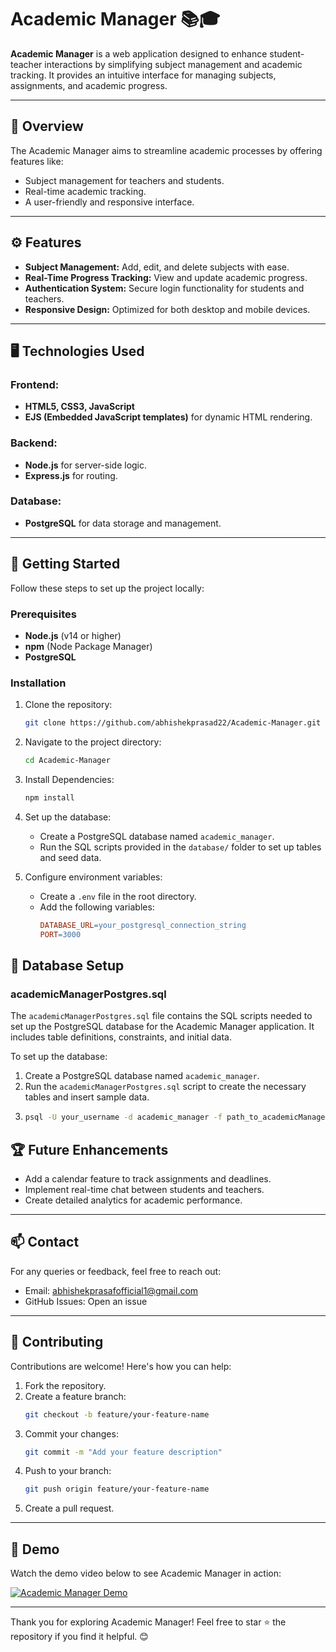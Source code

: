 # Academic Manager 📚🎓

**Academic Manager** is a web application designed to enhance student-teacher interactions by simplifying subject management and academic tracking. It provides an intuitive interface for managing subjects, assignments, and academic progress.

---

## 📖 Overview

The Academic Manager aims to streamline academic processes by offering features like:
- Subject management for teachers and students.
- Real-time academic tracking.
- A user-friendly and responsive interface.

---

## ⚙️ Features

- **Subject Management:** Add, edit, and delete subjects with ease.
- **Real-Time Progress Tracking:** View and update academic progress.
- **Authentication System:** Secure login functionality for students and teachers.
- **Responsive Design:** Optimized for both desktop and mobile devices.

---

## 🖥️ Technologies Used

### Frontend:
- **HTML5, CSS3, JavaScript**
- **EJS (Embedded JavaScript templates)** for dynamic HTML rendering.

### Backend:
- **Node.js** for server-side logic.
- **Express.js** for routing.

### Database:
- **PostgreSQL** for data storage and management.

---

## 🚀 Getting Started

Follow these steps to set up the project locally:

### Prerequisites
- **Node.js** (v14 or higher)
- **npm** (Node Package Manager)
- **PostgreSQL**

### Installation

1. Clone the repository:
    ```bash
    git clone https://github.com/abhishekprasad22/Academic-Manager.git
    ```

2. Navigate to the project directory:
    ```bash
    cd Academic-Manager
    ```

3. Install Dependencies:
    ```bash
    npm install
    ```

4. Set up the database:
    - Create a PostgreSQL database named `academic_manager`.
    - Run the SQL scripts provided in the `database/` folder to set up tables and seed data.

5. Configure environment variables:
    - Create a `.env` file in the root directory.
    - Add the following variables:
        ```makefile
        DATABASE_URL=your_postgresql_connection_string
        PORT=3000
        ```

## 📂 Database Setup

### academicManagerPostgres.sql
The `academicManagerPostgres.sql` file contains the SQL scripts needed to set up the PostgreSQL database for the Academic Manager application. It includes table definitions, constraints, and initial data.

To set up the database:

1. Create a PostgreSQL database named `academic_manager`.
2. Run the `academicManagerPostgres.sql` script to create the necessary tables and insert sample data.
3. 
    ```bash
    psql -U your_username -d academic_manager -f path_to_academicManagerPostgres.sql
    

## 🏆 Future Enhancements

- Add a calendar feature to track assignments and deadlines.
- Implement real-time chat between students and teachers.
- Create detailed analytics for academic performance.

---


## 📫 Contact

For any queries or feedback, feel free to reach out:

- Email: abhishekprasafofficial1@gmail.com
- GitHub Issues: Open an issue

---

## 🌟 Contributing

Contributions are welcome! Here's how you can help:

1. Fork the repository.
2. Create a feature branch:
    ```bash
    git checkout -b feature/your-feature-name
    ```
3. Commit your changes:
    ```bash
    git commit -m "Add your feature description"
    ```
4. Push to your branch:
    ```bash
    git push origin feature/your-feature-name
    ```
5. Create a pull request.

---

## 🎥 Demo

Watch the demo video below to see Academic Manager in action:

[![Academic Manager Demo](https://img.youtube.com/vi/DzYXHfHpuog/0.jpg)](https://youtu.be/DzYXHfHpuog)

---

Thank you for exploring Academic Manager! Feel free to star ⭐ the repository if you find it helpful. 😊
